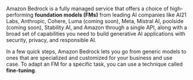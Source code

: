 Amazon Bedrock is a fully managed service that offers a choice of high-performing **foundation models (FMs)** from leading AI companies like AI21 Labs, Anthropic, Cohere, Luma (coming soon), Meta, Mistral AI, poolside (coming soon), Stability AI, and Amazon through a single API, along with a broad set of capabilities you need to build generative AI applications with security, privacy, and responsible AI.

In a few quick steps, Amazon Bedrock lets you go from generic models to ones that are specialized and customized for your business and use case. To adapt an FM for a specific task, you can use a technique called **fine-tuning**.